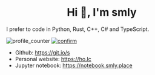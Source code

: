 <h1 align="center">Hi 👋, I'm smly</h1>

I prefer to code in Python, Rust, C++, C# and TypeScript. 

![profile_counter](https://komarev.com/ghpvc/?username=smly&label=Profile%20views&color=0e75b6&style=flat)
[![confirm](https://road-to-kaggle-grandmaster.vercel.app/api/simple/confirm)](https://kaggle.com/confirm/)
* Github: https://git.io/s
* Personal website: https://ho.lc
* Jupyter notebook: https://notebook.smly.place

